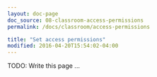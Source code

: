 ```yaml
---
layout: doc-page
doc_source: 08-classroom-access-permissions
permalink: /docs/classroom/access-permissions

title: "Set access permissions"
modified: 2016-04-20T15:54:02-04:00
---
```


TODO: Write this page ...
